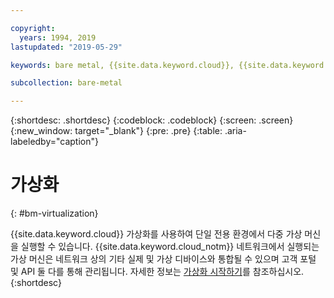 ```yaml
---

copyright:
  years: 1994, 2019
lastupdated: "2019-05-29"

keywords: bare metal, {{site.data.keyword.cloud}}, {{site.data.keyword.cloud_notm}}

subcollection: bare-metal

---
```


{:shortdesc: .shortdesc}
{:codeblock: .codeblock}
{:screen: .screen}
{:new_window: target="_blank"}
{:pre: .pre}
{:table: .aria-labeledby="caption"}

# 가상화
{: #bm-virtualization}

{{site.data.keyword.cloud}} 가상화를 사용하여 단일 전용 환경에서 다중 가상 머신을 실행할 수 있습니다. {{site.data.keyword.cloud_notm}} 네트워크에서
실행되는 가상 머신은 네트워크 상의 기타 실제 및 가상 디바이스와 통합될 수 있으며
고객 포털 및 API 둘 다를 통해 관리됩니다. 자세한 정보는
[가상화 시작하기](/docs/virtualization?topic=Virtualization-getting-started#getting-started)를 참조하십시오.
{:shortdesc}
